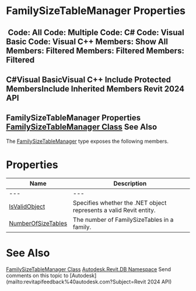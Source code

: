 # FamilySizeTableManager Properties

﻿
 Code: All Code: Multiple Code: C# Code: Visual Basic Code: Visual C++  Members: Show All Members: Filtered Members: Filtered Members: Filtered   
---  
C#Visual BasicVisual C++
Include Protected MembersInclude Inherited Members
Revit 2024 API  
---  
FamilySizeTableManager Properties  
[FamilySizeTableManager Class](dc4bfffa-e529-49d5-6077-c1e03370cc6c.md "FamilySizeTableManager Class") See Also  
---  
The [FamilySizeTableManager](dc4bfffa-e529-49d5-6077-c1e03370cc6c.md "FamilySizeTableManager Class") type exposes the following members.
# Properties
| Name | Description |
| --- | --- |
| --- | --- | --- |
| [IsValidObject](24486f6f-3e09-2cf5-3521-c4b6e22a4bea.md "IsValidObject Property") | Specifies whether the .NET object represents a valid Revit entity. |
| [NumberOfSizeTables](db83ab76-8e76-1f10-9789-8ea1a1879f0a.md "NumberOfSizeTables Property") | The number of FamilySizeTables in a family. |

# See Also
[FamilySizeTableManager Class](dc4bfffa-e529-49d5-6077-c1e03370cc6c.md "FamilySizeTableManager Class")
[Autodesk.Revit.DB Namespace](87546ba7-461b-c646-cbb1-2cb8f5bff8b2.md "Autodesk.Revit.DB Namespace")
Send comments on this topic to [Autodesk](mailto:revitapifeedback%40autodesk.com?Subject=Revit 2024 API)